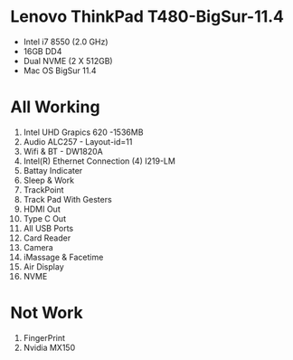 # Lenovo ThinkPad T480-BigSur-11.4
* Intel i7 8550 (2.0 GHz)
* 16GB DD4
* Dual NVME (2 X 512GB)
* Mac OS BigSur 11.4

# All Working 
1. Intel UHD Grapics 620 -1536MB 
2. Audio ALC257 - Layout-id=11
3. Wifi & BT - DW1820A
4. Intel(R) Ethernet Connection (4) I219-LM
5. Battay Indicater
6. Sleep & Work
7. TrackPoint 
8. Track Pad With Gesters
9. HDMI Out 
10. Type C Out
11. All USB Ports
12. Card Reader
13. Camera
14. iMassage & Facetime
15. Air Display
16. NVME

# Not Work
1. FingerPrint
2. Nvidia MX150
